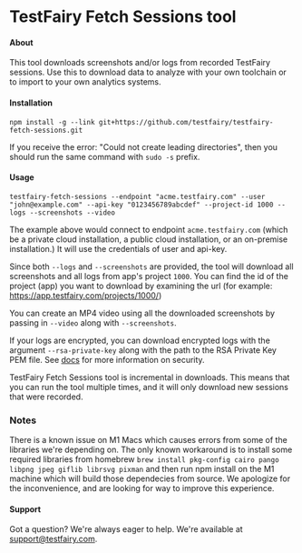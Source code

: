 # TestFairy Fetch Sessions tool

#### About

This tool downloads screenshots and/or logs from recorded TestFairy sessions. Use this to download data to analyze with your own toolchain or to import to your own analytics systems.

#### Installation

```
npm install -g --link git+https://github.com/testfairy/testfairy-fetch-sessions.git
```

If you receive the error: "Could not create leading directories", then you should run the same command with `sudo -s` prefix.

#### Usage

```
testfairy-fetch-sessions --endpoint "acme.testfairy.com" --user "john@example.com" --api-key "0123456789abcdef" --project-id 1000 --logs --screenshots --video
```

The example above would connect to endpoint `acme.testfairy.com` (which be a private cloud installation, a public cloud installation, or an on-premise installation.) It will use the credentials of user and api-key.

Since both `--logs` and `--screenshots` are provided, the tool will download all screenshots and all logs from app's project `1000`. You can find the id of the project (app) you want to download by examining the url (for example: https://app.testfairy.com/projects/1000/)

You can create an MP4 video using all the downloaded screenshots by passing in `--video` along with `--screenshots`.

If your logs are encrypted, you can download encrypted logs with the argument `--rsa-private-key` along with the path to the RSA Private Key PEM file. See [docs](https://docs.testfairy.com/Security/End_to_End_Data_Encryption.html) for more information on security.

TestFairy Fetch Sessions tool is incremental in downloads. This means that you can run the tool multiple times, and it will only download new sessions that were recorded.

### Notes

There is a known issue on M1 Macs which causes errors from some of the libraries we're depending on. The only known workaround is to install some required libraries from homebrew `brew install pkg-config cairo pango libpng jpeg giflib librsvg pixman` and then run npm install on the M1 machine which will build those dependecies from source. We apologize for the inconvenience, and are looking for way to improve this experience. 

#### Support

Got a question? We're always eager to help. We're available at <a href="mailto:support@testfairy.com">support@testfairy.com</a>.
